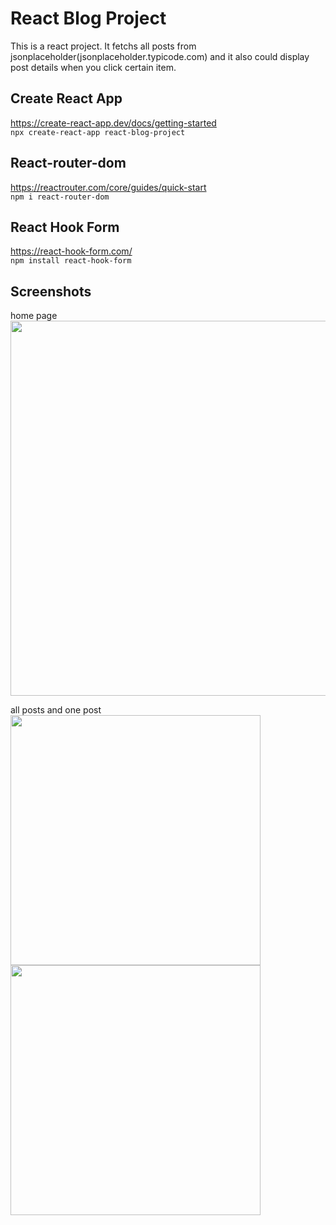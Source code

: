 # React Blog Project
This is a react project. It fetchs all posts from jsonplaceholder(jsonplaceholder.typicode.com) and it also could display post details when you click certain item.

## Create React App
https://create-react-app.dev/docs/getting-started   
```npx create-react-app react-blog-project```

## React-router-dom
https://reactrouter.com/core/guides/quick-start   
```npm i react-router-dom```

## React Hook Form   
https://react-hook-form.com/   
```npm install react-hook-form```

## Screenshots
home page   
<img src="https://github.com/JingyiNiu/react-blog-project/blob/master/public/screenshots/homepage.png" width=600>   

all posts and one post   
<img src="https://github.com/JingyiNiu/react-blog-project/blob/master/public/screenshots/posts.png" width=400 align="top"> <img src="https://github.com/JingyiNiu/react-blog-project/blob/master/public/screenshots/post.png" width=400 align="top">   
